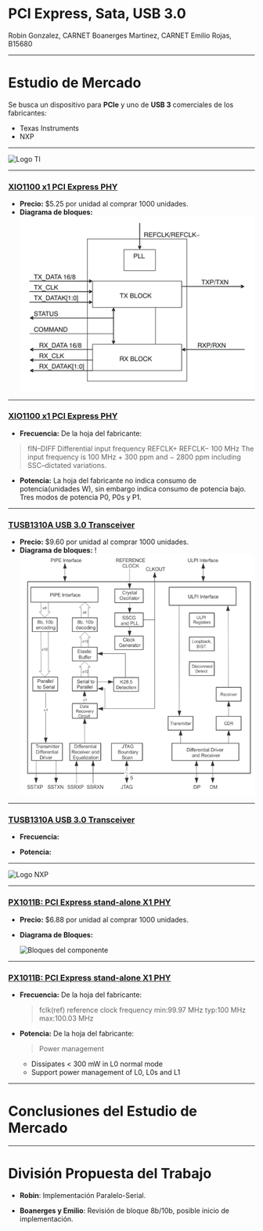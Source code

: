 <!-- $theme: default -->

PCI Express, Sata, USB 3.0
===

Robin Gonzalez, CARNET
Boanerges Martinez, CARNET
Emilio Rojas, B15680

---

Estudio de Mercado
===

Se busca un dispositivo para __PCIe__ y uno de __USB 3__ comerciales de los fabricantes:
- Texas Instruments
- NXP

---
     
 ![Logo TI](http://oedk.rice.edu/Resources/Pictures/ti_logo.jpg)

---

### [XIO1100 x1 PCI Express PHY](http://www.ti.com/product/XIO1100)

- __Precio:__ $5.25 por unidad al comprar 1000 unidades.
- __Diagrama de bloques:__
![Bloques del componente](presentacion-1/xio1100-diagrama-de-bloques.svg)



---
### [XIO1100 x1 PCI Express PHY](http://www.ti.com/product/XIO1100)
  - __Frecuencia:__ De la hoja del fabricante: 
  >fIN–DIFF
  >Differential input frequency
  >REFCLK+
  >REFCLK−
  >100 MHz The input frequency is 100 MHz + 300 ppm and
  >− 2800 ppm including SSC–dictated variations.
  
  - __Potencia:__ La hoja del fabricante no indica consumo de potencia(unidades W), sin embargo indica consumo de potencia bajo. Tres modos de potencia P0, P0s y P1.

---

### [TUSB1310A USB 3.0 Transceiver](http://www.ti.com/product/TUSB1310A)
- __Precio:__ $9.60 por unidad al comprar 1000 unidades.
- __Diagrama de bloques:__
!![85% center](presentacion-1/fbd_sllse32.gif)



---
### [TUSB1310A USB 3.0 Transceiver](http://www.ti.com/product/TUSB1310A)
  - __Frecuencia:__ 
 
  
  - __Potencia:__ 
---




 ![Logo NXP](https://upload.wikimedia.org/wikipedia/commons/thumb/1/13/NXP_Semiconductors_Logo.svg/1200px-NXP_Semiconductors_Logo.svg.png)
 
---

### [PX1011B: PCI Express stand-alone X1 PHY](https://www.nxp.com/products/interfaces/pci-express/pci-express-stand-alone-x1-phy:PX1011B)

- __Precio:__ $6.88 por unidad al comprar 1000 unidades.
- __Diagrama de Bloques:__

  ![Bloques del componente](https://www.nxp.com/assets/images/en/block-diagrams/002aac211.gif)

---

### [PX1011B: PCI Express stand-alone X1 PHY](https://www.nxp.com/products/interfaces/pci-express/pci-express-stand-alone-x1-phy:PX1011B)

- __Frecuencia:__ De la hoja del fabricante: 
   > fclk(ref) 
   > reference clock frequency 
   > min:99.97 MHz
   > typ:100 MHz
   > max:100.03 MHz

- __Potencia:__ De la hoja del fabricante:

  > Power management
    - Dissipates < 300 mW in L0 normal mode
    - Support power management of L0, L0s and L1

---


# Conclusiones del Estudio de Mercado



---

# División Propuesta del Trabajo

 
 - __Robin__: Implementación Paralelo-Serial.
 
 - __Boanerges y Emilio__: Revisión de bloque 8b/10b, posible inicio de implementación.
